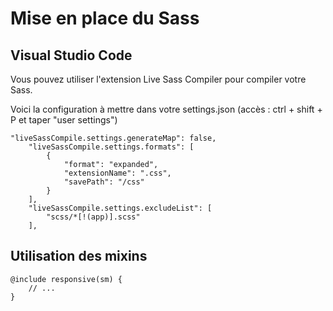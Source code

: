 # Mise en place du Sass 

## Visual Studio Code 

Vous pouvez utiliser l'extension Live Sass Compiler pour compiler votre Sass. 

Voici la configuration à mettre dans votre settings.json (accès : ctrl + shift + P et taper "user settings")

```
"liveSassCompile.settings.generateMap": false, 
    "liveSassCompile.settings.formats": [
        {
            "format": "expanded",
            "extensionName": ".css",
            "savePath": "/css"
        }
    ],
    "liveSassCompile.settings.excludeList": [
        "scss/*[!(app)].scss"
    ],
```

## Utilisation des mixins 

```
@include responsive(sm) {
    // ...
}

